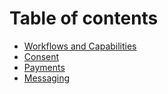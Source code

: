# Table of contents

* [Workflows and Capabilities](README.md)
* [Consent](consent.md)
* [Payments](payments.md)
* [Messaging](messaging.md)
